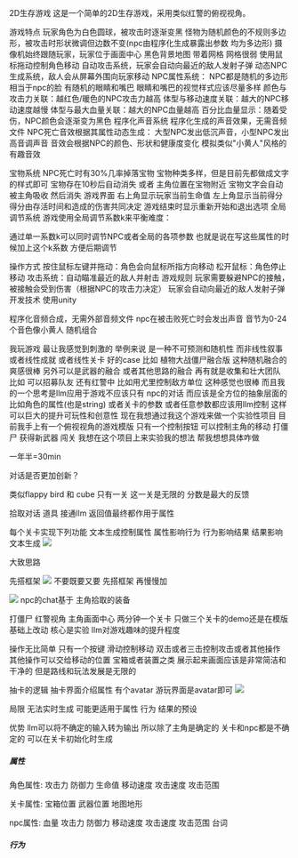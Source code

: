 2D生存游戏
这是一个简单的2D生存游戏，采用类似红警的俯视视角。

游戏特点
玩家角色为白色圆球，被攻击时逐渐变黑
怪物为随机颜色的不规则多边形，被攻击时形状微调但边数不变(npc由程序化生成暴露出参数 均为多边形)
摄像机始终跟随玩家，玩家位于画面中心
黑色背景地图 带着网格 网格很弱
使用鼠标拖动控制角色移动 
自动攻击系统，玩家会自动向最近的敌人发射子弹
动态NPC生成系统，敌人会从屏幕外围向玩家移动
NPC属性系统：
NPC都是随机的多边形相当于npc的脸
有随机的眼睛和嘴巴 眼睛和嘴巴的视觉样式应该尽量多样 
颜色与攻击力关联：越红色/暖色的NPC攻击力越高
体型与移动速度关联：越大的NPC移动速度越慢
体型与最大血量关联：越大的NPC血量越高
百分比血量显示：随着受伤，NPC颜色会逐渐变为黑色
程序化声音系统
程序化生成的声音效果，无需音频文件
NPC死亡音效根据其属性动态生成：
大型NPC发出低沉声音，小型NPC发出高音调声音
音效会根据NPC的颜色、形状和健康度变化
模拟类似"小黄人"风格的有趣音效

宝物系统
NPC死亡时有30%几率掉落宝物
宝物种类多样，但是目前先都做成文字的样式即可 
宝物存在10秒后自动消失 或者 主角位置在宝物附近 宝物文字会自动被主角吸收 然后消失
游戏界面
右上角显示玩家当前生命值
左上角显示当前得分
得分由存活时间和造成的伤害共同决定
游戏结束时显示重新开始和退出选项
全局调节系统
游戏使用全局调节系数k来平衡难度：

通过单一系数k可以同时调节NPC或者全局的各项参数 也就是说在写这些属性的时候加上这个k系数 方便后期调节

操作方式
按住鼠标左键并拖动：角色会向鼠标所指方向移动
松开鼠标：角色停止移动
攻击系统：自动瞄准最近的敌人并射击
游戏规则
玩家需要躲避NPC的接触，被接触会受到伤害（根据NPC的攻击力决定）
玩家会自动向最近的敌人发射子弹
开发技术
使用unity

程序化音频合成，无需外部音频文件 npc在被击败死亡时会发出声音 音节为0-24个音色像小黄人 随机组合




我玩游戏 最让我感觉到刺激的 举例来说 是一种不可预测和随机性 而非线性叙事 或者线性成就 或者线性关卡
好的case 比如 植物大战僵尸融合版  这种随机融合的爽感很棒 另外可以是武器的融合 或者其他思路的融合
再有就是收集和壮大团队 比如 可以招募队友 还有红警中 比如用尤里控制敌方单位 这种感觉也很棒 
而且我的一个思考是llm应用于游戏不应该只有 npc的对话 而应该是全方位的抽象层面的 比如角色的属性(也是string) 或者关卡的参数 或者任意参数都应该用llm控制  这样 可以巨大的提升可玩性和创意性 
现在我想通过我这个游戏来做一个实验性项目 目前我手上有一个俯视视角的游戏模版 只有一个控制按钮 可以控制主角的移动 打僵尸 获得新武器 闯关 我想在这个项目上来实验我的想法 帮我想想具体咋做

一年半=30min

对话是否更加创新？

类似flappy bird 和 cube 只有一关  这一关是无限的 分数是最大的反馈

拾取对话 道具 接通llm 返回值最终都作用于属性

每个关卡实现下列功能
文本生成控制属性 属性影响行为 行为影响结果 结果影响文本生成
![](d:/BaiduSyncdisk/DyVault/Notes/Others/Todo/images/2025-03-17-15-55-42.png)

大致思路

先搭框架
![](d:/BaiduSyncdisk/DyVault/Notes/DeepLearn/images/2025-03-18-22-57-45.png)
不要既要又要 先搭框架 再慢慢加

![](d:/BaiduSyncdisk/DyVault/Notes/DeepLearn/images/2025-03-21-21-11-28.png)
npc的chat基于 主角拾取的装备

打僵尸 红警视角 主角画面中心
两分钟一个关卡
只做三个关卡的demo还是在模版基础上改动
核心是实验 llm对游戏趣味的提升程度

操作无比简单 只有一个按键 滑动控制移动 双击或者三击控制攻击或者其他操作 其他操作可以交给移动的位置 宝箱或者装置之类
展示起来画面应该是非常简洁和干净的 但是路线和玩法发展是无限的

抽卡的逻辑 抽卡界面介绍属性 有个avatar 游玩界面是avatar即可
![](d:/BaiduSyncdisk/DyVault/Notes/DeepLearn/images/2025-03-19-13-01-38.png)


局限
无法实时生成 可能更适用于属性 行为 结果的预设


优势
llm可以将不确定的输入转为输出 所以除了主角是确定的 关卡和npc都是不确定的 可以在关卡初始化时生成


##### 属性
角色属性:
攻击力
防御力
生命值
移动速度
攻击速度
攻击范围

关卡属性:
宝箱位置
武器位置
地图地形

npc属性:
血量
攻击力
防御力
移动速度
攻击速度
攻击范围
台词

##### 行为
